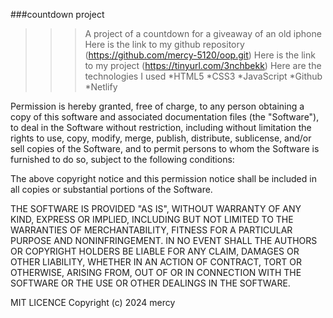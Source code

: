 ###countdown project
>>>A project of a countdown for a giveaway of an old iphone
Here is the link to my github repository
(https://github.com/mercy-5120/oop.git)
Here is the link to my project
(https://tinyurl.com/3nchbekk)
Here are the technologies I used
*HTML5
*CSS3
*JavaScript
*Github
*Netlify


Permission is hereby granted, free of charge, to any person obtaining a copy of this software and associated documentation files (the "Software"), to deal in the Software without restriction, including without limitation the rights to use, copy, modify, merge, publish, distribute, sublicense, and/or sell copies of the Software, and to permit persons to whom the Software is furnished to do so, subject to the following conditions:

The above copyright notice and this permission notice shall be included in all copies or substantial portions of the Software.

THE SOFTWARE IS PROVIDED "AS IS", WITHOUT WARRANTY OF ANY KIND, EXPRESS OR IMPLIED, INCLUDING BUT NOT LIMITED TO THE WARRANTIES OF MERCHANTABILITY, FITNESS FOR A PARTICULAR PURPOSE AND NONINFRINGEMENT. IN NO EVENT SHALL THE AUTHORS OR COPYRIGHT HOLDERS BE LIABLE FOR ANY CLAIM, DAMAGES OR OTHER LIABILITY, WHETHER IN AN ACTION OF CONTRACT, TORT OR OTHERWISE, ARISING FROM, OUT OF OR IN CONNECTION WITH THE SOFTWARE OR THE USE OR OTHER DEALINGS IN THE SOFTWARE.


MIT LICENCE
Copyright (c) 2024 mercy